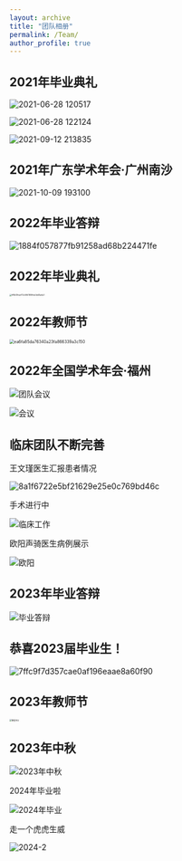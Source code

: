 ```yaml
---
layout: archive
title: "团队相册"
permalink: /Team/
author_profile: true
---
```


## 2021年毕业典礼

![2021-06-28 120517](https://typoraybk.oss-cn-guangzhou.aliyuncs.com/2021-06-28%20120517.jpg)

![2021-06-28 122124](https://typoraybk.oss-cn-guangzhou.aliyuncs.com/2021-06-28%20122124.jpg)

![2021-09-12 213835](https://typoraybk.oss-cn-guangzhou.aliyuncs.com/2021-09-12%20213835.jpg)



## 2021年广东学术年会·广州南沙

![2021-10-09 193100](https://typoraybk.oss-cn-guangzhou.aliyuncs.com/2021-10-09%20193100.jpg)



## 2022年毕业答辩

![1884f057877fb91258ad68b224471fe](https://typoraybk.oss-cn-guangzhou.aliyuncs.com/1884f057877fb91258ad68b224471fe.jpg)



## 2022年毕业典礼

<img src="https://typoraybk.oss-cn-guangzhou.aliyuncs.com/ff8b13feaf72c584180ffde3d45a5a1.jpg" alt="ff8b13feaf72c584180ffde3d45a5a1" style="zoom: 25%;" />



## 2022年教师节

<img src="https://typoraybk.oss-cn-guangzhou.aliyuncs.com/ea6fa85da76340a23fa866339a3c150.jpg" alt="ea6fa85da76340a23fa866339a3c150" style="zoom: 50%;" />



## 2022年全国学术年会·福州

![团队会议](https://typoraybk.oss-cn-guangzhou.aliyuncs.com/%E5%9B%A2%E9%98%9F%E4%BC%9A%E8%AE%AE.jpg)

![会议](https://typoraybk.oss-cn-guangzhou.aliyuncs.com/%E4%BC%9A%E8%AE%AE.jpg)



## 临床团队不断完善

王文瑾医生汇报患者情况

![8a1f6722e5bf21629e25e0c769bd46c](https://typoraybk.oss-cn-guangzhou.aliyuncs.com/8a1f6722e5bf21629e25e0c769bd46c.jpg)

手术进行中

![临床工作](https://typoraybk.oss-cn-guangzhou.aliyuncs.com/%E4%B8%B4%E5%BA%8A%E5%B7%A5%E4%BD%9C.jpg)

欧阳声骑医生病例展示

![欧阳](https://typoraybk.oss-cn-guangzhou.aliyuncs.com/%E6%AC%A7%E9%98%B3.jpg)

## 2023年毕业答辩

![毕业答辩](https://typoraybk.oss-cn-guangzhou.aliyuncs.com/%E6%AF%95%E4%B8%9A%E7%AD%94%E8%BE%A9.jpg)



## 恭喜2023届毕业生！

![7ffc9f7d357cae0af196eaae8a60f90](https://typoraybk.oss-cn-guangzhou.aliyuncs.com/7ffc9f7d357cae0af196eaae8a60f90.jpg)



## 2023年教师节

<img src="https://typoraybk.oss-cn-guangzhou.aliyuncs.com/%E6%95%99%E5%AE%A4%E8%8A%822.jpg" alt="教室节2" style="zoom: 25%;" />



## 2023年中秋

![2023年中秋](https://typoraybk.oss-cn-guangzhou.aliyuncs.com/2023%E5%B9%B4%E4%B8%AD%E7%A7%8B.jpg)

2024年毕业啦

![2024年毕业](https://typoraybk.oss-cn-guangzhou.aliyuncs.com/2024%E5%B9%B4%E6%AF%95%E4%B8%9A.jpg)

走一个虎虎生威

![2024-2](https://typoraybk.oss-cn-guangzhou.aliyuncs.com/2024-2.jpg)

